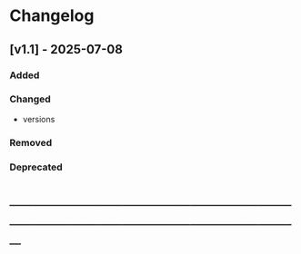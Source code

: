 # Changelog

## [v1.1] - 2025-07-08

### Added

### Changed

- versions 

### Removed

### Deprecated

# ───────────────────────────────────────────────────

